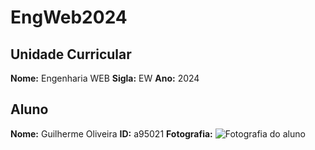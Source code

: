 # EngWeb2024

## Unidade Curricular

**Nome:** Engenharia WEB
**Sigla:** EW
**Ano:** 2024

## Aluno

**Nome:** Guilherme Oliveira
**ID:** a95021
**Fotografia:**
![Fotografia do aluno](./myfoto.jpg)